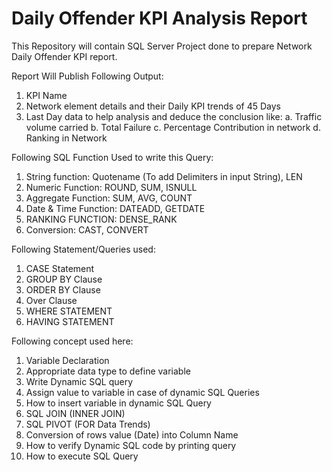 # Daily Offender KPI Analysis Report
This Repository will contain SQL Server Project done to prepare Network Daily Offender KPI report.

Report Will Publish Following Output:

1.	KPI Name
2.	Network element details and their Daily KPI trends of 45 Days
3.	Last Day data to help analysis and deduce the conclusion like:
    a.	Traffic volume carried
		b.	Total Failure
		c.	Percentage Contribution in network
		d.	Ranking in Network
    
Following SQL Function Used to write this Query:

1.	String function: Quotename (To add Delimiters in input String), LEN
2.	Numeric Function: ROUND, SUM, ISNULL
3.	Aggregate Function: SUM, AVG, COUNT 
4.	Date & Time Function: DATEADD, GETDATE 
5.	RANKING FUNCTION: DENSE_RANK
6.	Conversion: CAST, CONVERT

Following Statement/Queries used:

1.	CASE Statement
2.	GROUP BY Clause
3.	ORDER BY Clause
4.	Over Clause
5.	WHERE STATEMENT
6.	HAVING STATEMENT

Following concept used here:

1.	Variable Declaration
2.	Appropriate data type to define variable
3.	Write Dynamic SQL query 
4.	Assign value to variable in case of dynamic SQL Queries
5.	How to insert variable in dynamic SQL Query
6.	SQL JOIN (INNER JOIN)
7.	SQL PIVOT (FOR Data Trends)
8.	Conversion of rows value (Date) into Column Name
9.	How to verify Dynamic SQL code by printing query
10.	How to execute SQL Query



